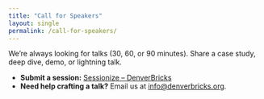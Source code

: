 ```yaml
---
title: "Call for Speakers"
layout: single
permalink: /call-for-speakers/
---
```


We’re always looking for talks (30, 60, or 90 minutes). Share a case study, deep dive, demo, or lightning talk.

- **Submit a session:** [Sessionize – DenverBricks](https://sessionize.com/denverbricks-colorado-databricks-user)
- **Need help crafting a talk?** Email us at [info@denverbricks.org](mailto:info@denverbricks.org).
